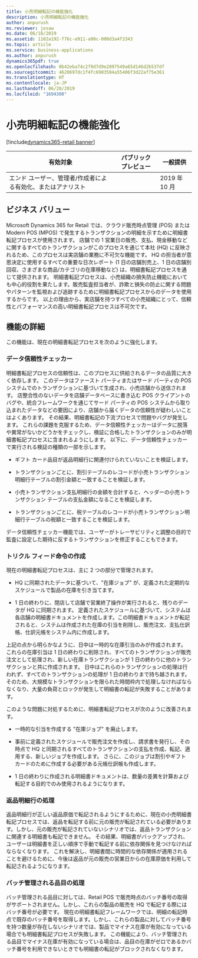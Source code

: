 ```yaml
---
title: 小売明細転記の機能強化
description: 小売明細転記の機能強化
author: anpurush
ms.reviewer: josaw
ms.date: 06/18/2019
ms.assetid: 1102a192-f76c-e911-a98c-000d3a4f3343
ms.topic: article
ms.service: business-applications
ms.author: anpurush
dynamics365pdf: true
ms.openlocfilehash: 0b42eba74c2f9d7d9e2897549a65d146d2b537df
ms.sourcegitcommit: 4620697dc1f4fc6903504a55406f3d22af75e361
ms.translationtype: HT
ms.contentlocale: ja-JP
ms.lasthandoff: 06/20/2019
ms.locfileid: "1694300"
---
```

# <a name="enhancements-to-retail-statement-posting"></a>小売明細転記の機能強化
[!include[dynamics365-retail banner](../includes/dynamics365-retail.md)]

| 有効対象    |  パブリック プレビュー | 一般提供 | 
| ---------- | ---------- |---------- |
|エンド ユーザー、管理者/作成者による有効化、またはアナリスト|| 2019 年 10 月|


## <a name="business-value"></a>ビジネス バリュー
<!-- bv start -->
Microsoft Dynamics 365 for Retail では、クラウド販売時点管理 (POS) または Modern POS (MPOS) で発生するトランザクションの明細を示すために明細書転記プロセスが使用されます。 店舗での 1 営業日の販売、支払、現金移動などに関するすべてのトランザクションがこのプロセスを通じて本社 (HQ) に反映されるため、このプロセスは実店舗の業務に不可欠な機能です。 HQ の担当者が意思決定に使用するすべての重要な日次レポート (1 日の店舗別売上、1 日の店舗別回収、さまざまな商品/カテゴリの在庫移動など) は、明細書転記プロセスを通じて提供されます。 明細書転記プロセスは、小売組織の損失防止機能においても中心的役割を果たします。販売監査担当者が、詐欺と損失の防止に関する問題やパターンを監視および追跡するために明細書転記プロセスからのデータを使用するからです。 以上の理由から、実店舗を持つすべての小売組織にとって、信頼性とパフォーマンスの高い明細書転記プロセスは不可欠です。

<!-- bv end -->



## <a name="feature-details"></a>機能の詳細
<!--feature detail start -->
この機能は、現在の明細書転記プロセスを次のように強化します。

### <a name="data-fidelity-checker"></a>データ信頼性チェッカー

明細書転記プロセスの信頼性は、このプロセスに供給されるデータの品質に大きく依存します。 このデータはファースト パーティまたはサード パーティの POS システムでのトランザクションに基づいて生成され、小売店舗から送信されます。 店整合性のないデータを店舗データベースに書き込む POS クライアントのバグや、統合フレームワークを通じてサード パーティの POS システムから取り込まれたデータなどの要因により、店舗から届くデータの信頼性が疑わしいことはよくあります。 その結果、明細書転記の下流プロセスで問題やバグが発生します。 これらの課題を克服するため、データ信頼性チェッカーはデータに脱落や異常がないかどうかをチェックし、検証に合格したトランザクションのみが明細書転記プロセスに含まれるようにします。 以下に、データ信頼性チェッカーで実行される検証の種類の一部を示します。 

- ギフト カード品目が返品明細行に関連付けられていないことを検証します。 

- トランザクションごとに、割引テーブルのレコードが小売トランザクション明細行テーブルの割引金額と一致することを検証します。 

- 小売トランザクション支払明細行の金額を合計すると、ヘッダーの小売トランザクション テーブルの支払金額になることを検証します。

- トランザクションごとに、税テーブルのレコードが小売トランザクション明細行テーブルの税額と一致することを検証します。

データ信頼性チェッカー機能では、ユーザーがトレーサビリティと調整の目的で監査に設定した期待に反するトランザクションを修正することもできます。

### <a name="trickle-feed-order-creation"></a>トリクル フィード命令の作成

現在の明細書転記プロセスは、主に 2 つの部分で管理されます。

- HQ に同期されたデータに基づいて、"在庫ジョブ" が、定義された定期的なスケジュールで製品の在庫を引き当てます。

- 1 日の終わりに、閉店して店舗で営業終了操作が実行されると、残りのデータが HQ に同期されます。 定義されたスケジュールに基づいて、システムは各店舗の明細書ドキュメントを作成します。この明細書ドキュメントが転記されると、システムは作成された在庫の引当を削除し、販売注文、支払仕訳帳、仕訳元帳をシステム内に作成します。

上記の点から明らかなように、日中は一時的な在庫引当のみが作成されます。 これらの在庫引当は 1 日の終わりに削除され、すべてのトランザクションが販売注文として処理され、新しい在庫トランザクションが 1 日の終わりに他のトランザクションと共に作成されます。 日中はこれらのトランザクションの処理は行われず、すべてのトランザクションの処理が 1 日の終わりまで持ち越されます。 そのため、大規模なトランザクションを限られた時間枠内で処理しなければならなくなり、大量の負荷とロックが発生して明細書の転記が失敗することがあります。

このような問題に対処するために、明細書転記プロセスが次のように改善されます。

- 一時的な引当を作成する "在庫ジョブ" を廃止します。

- 事前に定義されたスケジュールで販売注文を作成し、請求書を発行し、その時点で HQ と同期されるすべてのトランザクションの支払を作成、転記、適用する、新しいジョブを作成します。 さらに、このジョブは割引やギフト カードのために作成する必要がある元帳仕訳帳も作成します。

- 1 日の終わりに作成される明細書ドキュメントは、数量の差異を計算および転記する目的でのみ使用されるようになります。

### <a name="handling-of-return-lines"></a>返品明細行の処理

返品明細行が正しい返品原価で転記されるようにするために、現在の小売明細書転記プロセスでは、返品を転記する前に元の販売が転記されている必要があります。しかし、元の販売が転記されていないシナリオでは、返品トランザクションに関連する明細書も転記できません。 その結果、明細書がバックアップされ、ユーザーは明細書を正しい順序で手動で転記する前に依存関係を見つけなければならなくなります。 これを解決し、明細書間に時間的な依存関係が適用されることを避けるために、今後は返品が元の販売の営業日からの在庫原価を利用して転記されるようになります。

### <a name="handling-of-batch-controlled-items"></a>バッチ管理される品目の処理

バッチ管理される品目に対しては、Retail POS で販売時点のバッチ番号の取得がサポートされません。しかし、これらの製品の販売を HQ で転記する際にはバッチ番号が必要です。 現在の明細書転記フレームワークでは、明細の転記時点で既存のバッチ番号を取得します。しかし、これらの製品に対してバッチ番号を持つ数量が存在しないシナリオでは、製品でマイナス在庫が有効になっている場合でも明細書転記プロセスが失敗します。 この機能により、バッチ管理される品目でマイナス在庫が有効になっている場合は、品目の在庫がゼロであるかバッチ番号を利用できないときでも明細書の転記がブロックされなくなります。
<!--feature detail end -->










